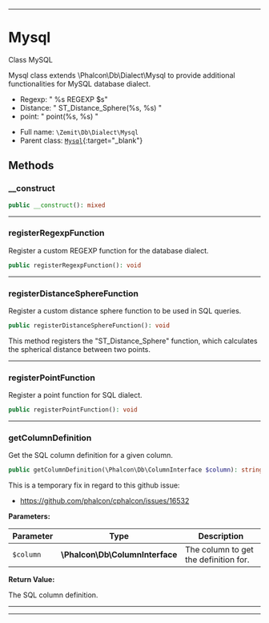 ***

# Mysql

Class MySQL

Mysql class extends \Phalcon\Db\Dialect\Mysql to provide additional functionalities for MySQL database dialect.
- Regexp: " %s REGEXP $s"
- Distance: " ST_Distance_Sphere(%s, %s) "
- point: " point(%s, %s) "

* Full name: `\Zemit\Db\Dialect\Mysql`
* Parent class: [`Mysql`](https://docs.phalcon.io/latest/api/){:target="_blank"}




## Methods


### __construct



```php
public __construct(): mixed
```












***

### registerRegexpFunction

Register a custom REGEXP function for the database dialect.

```php
public registerRegexpFunction(): void
```












***

### registerDistanceSphereFunction

Register a custom distance sphere function to be used in SQL queries.

```php
public registerDistanceSphereFunction(): void
```

This method registers the "ST_Distance_Sphere" function, which calculates the spherical distance between two points.










***

### registerPointFunction

Register a point function for SQL dialect.

```php
public registerPointFunction(): void
```












***

### getColumnDefinition

Get the SQL column definition for a given column.

```php
public getColumnDefinition(\Phalcon\Db\ColumnInterface $column): string
```

This is a temporary fix in regard to this github issue:
- https://github.com/phalcon/cphalcon/issues/16532






**Parameters:**

| Parameter | Type | Description |
|-----------|------|-------------|
| `$column` | **\Phalcon\Db\ColumnInterface** | The column to get the definition for. |


**Return Value:**

The SQL column definition.




***


***
